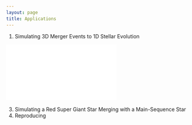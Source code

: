 ```yaml
---
layout: page
title: Applications
---
```


1. Simulating 3D Merger Events to 1D Stellar Evolution

![Pseudocolor plot of the density in a slice of the equatorial plane after 3.3 hr of evolution time. This is from the simulation of a 0.53M CO + 0.32M He WD merger](munson2021.pdf)

3. Simulating a Red Super Giant Star Merging with a Main-Sequence Star
4. Reproducing 
